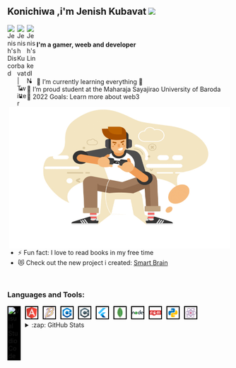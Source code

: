<h2>
Konichiwa ,i'm Jenish Kubavat <img src="https://media.giphy.com/media/hvRJCLFzcasrR4ia7z/giphy.gif" width="25px"></h2>
	<a href="https://discord.gg/9NmuDMyk2y">
  <img align="left" alt="Jenish's Discord" width="22px" src="https://raw.githubusercontent.com/peterthehan/peterthehan/master/assets/discord.svg" />
</a>
<a href="https://twitter.com/JenishKubavat">
  <img align="left" alt="Jenish Kubavat | Twitter" width="22px" src="https://raw.githubusercontent.com/peterthehan/peterthehan/master/assets/twitter.svg" />
</a>
<a href="https://www.linkedin.com/in/jenish-kubavat/">
  <img align="left" alt="Jenish's LinkedIN" width="22px" src="https://raw.githubusercontent.com/peterthehan/peterthehan/master/assets/linkedin.svg" />
</a>

<br />
<img align="right" alt="GIF" src="https://github.com/Jenishkubavat/jenishkubavat/blob/master/img/webp.net-gifmaker__4_.gif?raw=true" width="500" height="320" />
<h4 >
I'm a gamer, weeb and developer
</h4>

<br/>
<br/>

- 🌱 I’m currently learning everything 🤣
- 👯 I’m proud student at  the Maharaja Sayajirao University of Baroda
- 🥅 2022 Goals: Learn more about web3
- ⚡ Fun fact: I love to read books in my free time
- 😻 Check out the new project i created: [Smart Brain](https://smartbraindemo.herokuapp.com/)
<br>

### Languages and Tools:
<img align="left" alt="Visual Studio Code" width="26px" src="https://cdn.jsdelivr.net/gh/devicons/devicon/icons/vscode/vscode-original.svg" style=" margin-right:10px; background-color:black;padding:2px;  " />
<img align="left" alt="Angular js" width="26px" src="https://github.com/Jenishkubavat/jenishkubavat/blob/master/img/icons8-angular-a-typescript-based-open-source-web-application-framework-24.png" style=" margin-right:10px; background-color:black;padding:2px;  " />

<img align="left" alt="Babel" width="26px" src="https://github.com/Jenishkubavat/jenishkubavat/blob/master/img/icons8-babel-64.png" style=" margin-right:10px; background-color:black;padding:2px;  " />

<img align="left" alt="C/C++" width="26px" src="https://github.com/Jenishkubavat/jenishkubavat/blob/master/img/icons8-c%2B%2B-48.png" style=" margin-right:10px; background-color:black;padding:2px;  " />

<img align="left" alt="C#" width="26px" src="https://github.com/Jenishkubavat/jenishkubavat/blob/master/img/icons8-c-sharp-logo-48.png" style=" margin-right:10px; background-color:black;padding:2px;  " />

<img align="left" alt="Flutter" width="26px" src="https://github.com/Jenishkubavat/jenishkubavat/blob/master/img/icons8-flutter-48.png" style=" margin-right:10px; background-color:black;padding:2px;  " />

<img align="left" alt="MongoDB" width="26px" src="https://github.com/Jenishkubavat/jenishkubavat/blob/master/img/icons8-mongodb-a-cross-platform-document-oriented-database-program-24.png" style=" margin-right:10px; background-color:black;padding:2px;  " />

<img align="left" alt="Nodejs" width="26px" src="https://github.com/Jenishkubavat/jenishkubavat/blob/master/img/icons8-nodejs-48.png" style=" margin-right:10px; background-color:black;padding:2px;  " />

<img align="left" alt="npm" width="26px" src="https://github.com/Jenishkubavat/jenishkubavat/blob/master/img/icons8-npm-48.png" style=" margin-right:10px; background-color:black;padding:2px;  " />

<img align="left" alt="Python" width="26px" src="https://github.com/Jenishkubavat/jenishkubavat/blob/master/img/icons8-python-48.png" style=" margin-right:10px; background-color:black;padding:2px;  " />

<img align="left" alt="React" width="26px" src="https://github.com/Jenishkubavat/jenishkubavat/blob/master/img/icons8-react-64.png" style=" margin-right:10px; background-color:black;padding:2px;  " />
<br/>
<br/>
<details>
  <summary>:zap: GitHub Stats</summary>

  <img align="left" alt="Jenish's GitHub Stats"   src="https://github-readme-stats.vercel.app/api?username=Jenishkubavat&show_icons=true&hide_border=false&title_color=ff652f&icon_color=FFE400&bg_color=09131B&text_color=ffffff&border_color=0c1a25" />

</details>
<br/>
<br/>

